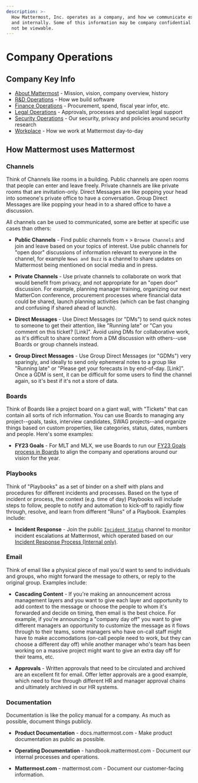 ```yaml
---
description: >-
  How Mattermost, Inc. operates as a company, and how we communicate externally
  and internally. Some of this information may be company confidential and may
  not be viewable.
---
```


# Company Operations

## Company Key Info

* [About Mattermost](../../company/about-mattermost/#mission) - Mission, vision, company overview, history
* [R&D Operations](https://handbook.mattermost.com/operations/research-and-development) - How we build software
* [Finance Operations](https://handbook.mattermost.com/operations/finance) - Procurement, spend, fiscal year infor, etc. 
* [Legal Operations](https://handbook.mattermost.com/operations/legal) - Approvals, processes and specialist legal support
* [Security Operations](https://handbook.mattermost.com/operations/security) - Our security, privacy and policies around security research 
* [Workplace](https://handbook.mattermost.com/operations/workplace) - How we work at Mattermost day-to-day

## How Mattermost uses Mattermost 

### Channels 

Think of Channels like rooms in a building. Public channels are open rooms that people can enter and leave freely. Private channels are like private rooms that are invitation-only. Direct Messages are like popping your head into someone's private office to have a conversation. Group Direct Messages are like popping your head in to a shared office to have a discussion. 

All channels can be used to communicated, some are better at specific use cases than others: 

- **Public Channels** - Find public channels from `+` > `Browse Channels` and join and leave based on your topics of interest. Use public channels for "open door" discussions of information relevant to everyone in the channel, for example `News and Buzz` is a channel to share updates on Mattermost being mentioned on social media and in press. 

- **Private Channels** - Use private channels to collaborate on work that would benefit from privacy, and not appropriate for an "open door" discussion. For example, planning manager training, organizing our next MatterCon conference, procurement processes where financial data could be shared, launch planning activities (which can be fast changing and confusing if shared ahead of launch). 

- **Direct Messages** - Use Direct Messages (or "DMs") to send quick notes to someone to get their attention, like "Running late" or "Can you comment on this ticket? [Link]". Avoid using DMs for collaborative work, as it's difficult to share context from a DM discussion with others--use Boards or group channels instead. 

- **Group Direct Messages** - Use Group Direct Messages (or "GDMs") very sparingly, and ideally to send only ephemeral notes to a group like "Running late" or "Please get your forecasts in by end-of-day. [Link]". Once a GDM is sent, it can be difficult for some users to find the channel again, so it's best if it's not a store of data. 

### Boards

Think of Boards like a project board on a giant wall, with "Tickets" that can contain all sorts of rich information. You can use Boards to managing any project--goals, tasks, interview candidates, SWAG projects--and organize things based on custom properties, like categories, status, dates, numbers and people. Here's some examples: 

- **FY23 Goals** - For MLT and MLX, we use Boards to run our [FY23 Goals process in Boards](https://community.mattermost.com/boards/workspace/8qt6sh1dzbybb8365caots67iy/b7qzfu3p11f8u9q6mkkfjer4pjr/ve8dq37s8t7baxbgn8t47mtpixe) to align the company and operations around our vision for the year. 

### Playbooks

Think of "Playbooks" as a set of binder on a shelf with plans and procedures for different incidents and processes. Based on the type of incident or process, the context (e.g. time of day) Playbooks will include steps to follow, people to notify and automation to kick-off to rapidly flow through, resolve, and learn from different "Runs" of a Playbook. Examples include: 

- **Incident Response** - Join the public [`Incident Status`](https://community.mattermost.com/private-core/channels/incidents) channel to monitor incident escalations at Mattermost, which operated based on our [Incident Response Process (Internal only)](https://docs.google.com/document/d/1-AWQJQelgKvGVSP6sOIi9EOSVjxXVlJlwNuJlkcXKGA/edit#heading=h.uk4q4qkm81h0). 

### Email 

Think of email like a physical piece of mail you'd want to send to individuals and groups, who might forward the message to others, or reply to the original group. Examples include: 

- **Cascading Content** - If you're making an announcement across management layers and you want to give each layer and opportunity to add context to the message or choose the people to whom it's forwarded and decide on timing, then email is the best choice. For example, if you're announcing a "company day off" you want to give different managers an opportunity to customize the message as it flows through to their teams, some managers who have on-call staff might have to make accomodations (on-call people need to work, but they can choose a different day off) while another manager who's team has been working on a massive project might want to give an extra day off for their teams, etc. 

- **Approvals** - Written approvals that need to be circulated and archived are an excellent fit for email. Offer letter approvals are a good example, which need to flow through different HR and manager approval chains and ultimately archived in our HR systems. 

### Documentation 

Documentation is like the policy manual for a company. As much as possible, document things publicly. 

- **Product Documentation** - docs.mattermost.com - Make product documentation as public as possible. 

- **Operating Documentation** - handbook.mattermost.com - Document our internal processes and operations. 

- **Mattermost.com** - mattermost.com - Document our customer-facing information.
